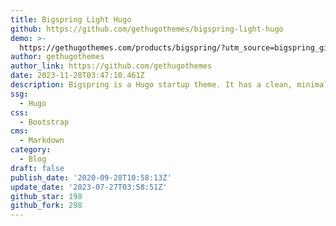 ```yaml
---
title: Bigspring Light Hugo
github: https://github.com/gethugothemes/bigspring-light-hugo
demo: >-
  https://gethugothemes.com/products/bigspring/?utm_source=bigspring_github&utm_medium=referral&utm_campaign=github_theme_about
author: gethugothemes
author_link: https://github.com/gethugothemes
date: 2023-11-28T03:47:10.461Z
description: Bigspring is a Hugo startup theme. It has a clean, minimal, fresh UI.
ssg:
  - Hugo
css:
  - Bootstrap
cms:
  - Markdown
category:
  - Blog
draft: false
publish_date: '2020-09-28T10:58:13Z'
update_date: '2023-07-27T03:58:51Z'
github_star: 198
github_fork: 298
---
```

